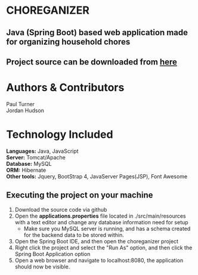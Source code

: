 CHOREGANIZER
===

Java (Spring Boot) based web application made for organizing household chores
-----
Project source can be downloaded from [here](https://github.com/pawncouncil/choreganizer.git)
-----
Authors & Contributors
======
Paul Turner     
Jordan Hudson     

Technology Included
======
__Languages:__ Java, JavaScript     
__Server:__ Tomcat/Apache     
__Database:__ MySQL     
__ORM:__ Hibernate     
__Other tools:__ Jquery, BootStrap 4, JavaServer Pages(JSP), Font Awesome     

Executing the project on your machine
-----
1. Download the source code via github
2. Open the __applications.properties__ file located in ./src/main/resources with a text editor and change any database information need for setup
    * Make sure you MySQL server is running, and has a schema created for the backend data to be stored within.
3. Open the Spring Boot IDE, and then open the choreganizer project
4. Right click the project and select the "Run As" option, and then click the Spring Boot Application option
5. Open a web browser and navigate to localhost:8080, the application should now be visible.